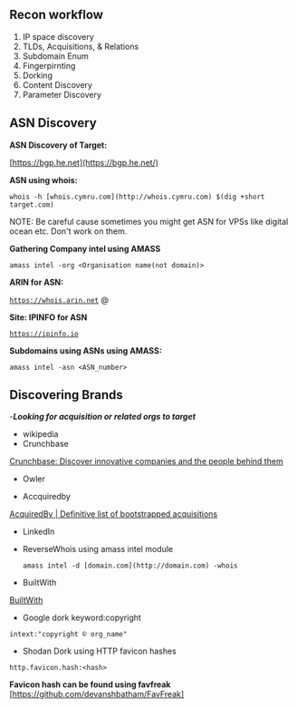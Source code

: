 ## Recon workflow

1. IP space discovery
2. TLDs, Acquisitions, & Relations
3. Subdomain Enum
4. Fingerpirnting
5. Dorking
6. Content Discovery
7. Parameter Discovery

## ASN Discovery

**ASN Discovery of Target:** 

[https://bgp.he.net](https://bgp.he.net/) 

**ASN using whois:** 

`whois -h [whois.cymru.com](http://whois.cymru.com) $(dig +short target.com)` 

NOTE: Be careful cause sometimes you might get ASN for VPSs like digital ocean etc. Don't work on them.

**Gathering Company intel using AMASS**

`amass intel -org <Organisation name(not domain)>`

**ARIN for ASN:**

[`https://whois.arin.net`](https://whois.arin.net/) @

**Site: IPINFO for ASN**

[`https://ipinfo.io`](https://ipinfo.io/)

**Subdomains using ASNs using AMASS:**

`amass intel -asn <ASN_number>`

## Discovering Brands

-***Looking for acquisition or related orgs to target***

- wikipedia
- Crunchbase

[Crunchbase: Discover innovative companies and the people behind them](https://www.crunchbase.com)

- Owler

[](http://owler.com/)

- Accquiredby

[AcquiredBy | Definitive list of bootstrapped acquisitions](https://acquiredby.co/)

- LinkedIn
- ReverseWhois using amass intel module

    `amass intel -d [domain.com](http://domain.com) -whois`

- BuiltWith

[BuiltWith](https://builtwith.com/)

- Google dork keyword:copyright

`intext:"copyright ©️ org_name"`

- Shodan Dork using HTTP favicon hashes

`http.favicon.hash:<hash>`

**Favicon hash can be found using favfreak**
[https://github.com/devanshbatham/FavFreak]
